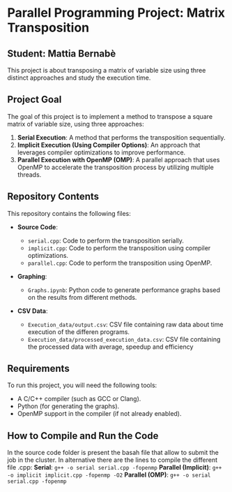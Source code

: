 # Parallel Programming Project: Matrix Transposition
## Student: Mattia Bernabè

This project is about transposing a matrix of variable size using three distinct approaches and study the execution time.

## Project Goal

The goal of this project is to implement a method to transpose a square matrix of variable size, using three approaches:

1. **Serial Execution**: A method that performs the transposition sequentially.
2. **Implicit Execution (Using Compiler Options)**: An approach that leverages compiler optimizations to improve performance.
3. **Parallel Execution with OpenMP (OMP)**: A parallel approach that uses OpenMP to accelerate the transposition process by utilizing multiple threads.

## Repository Contents

This repository contains the following files:

- **Source Code**:
  - `serial.cpp`: Code to perform the transposition serially.
  - `implicit.cpp`: Code to perform the transposition using compiler optimizations.
  - `parallel.cpp`: Code to perform the transposition using OpenMP.

- **Graphing**:
  - `Graphs.ipynb`: Python code to generate performance graphs based on the results from different methods.

- **CSV Data**:
  - `Execution_data/output.csv`: CSV file containing raw data about time execution of the differen programs.
  - `Execution_data/processed_execution_data.csv`: CSV file containing the processed data with average, speedup and efficiency

## Requirements

To run this project, you will need the following tools:

- A C/C++ compiler (such as GCC or Clang).
- Python (for generating the graphs).
- OpenMP support in the compiler (if not already enabled).

## How to Compile and Run the Code
In the source code folder is present the basah file that allow to submit the job in the cluster.
In alternative there are the lines to compile the different file .cpp:
**Serial**: ```g++ -o serial serial.cpp -fopenmp```
**Parallel (Implicit)**: ```g++ -o implicit implicit.cpp -fopenmp -O2```
**Parallel (OMP)**: ```g++ -o serial serial.cpp -fopenmp```
